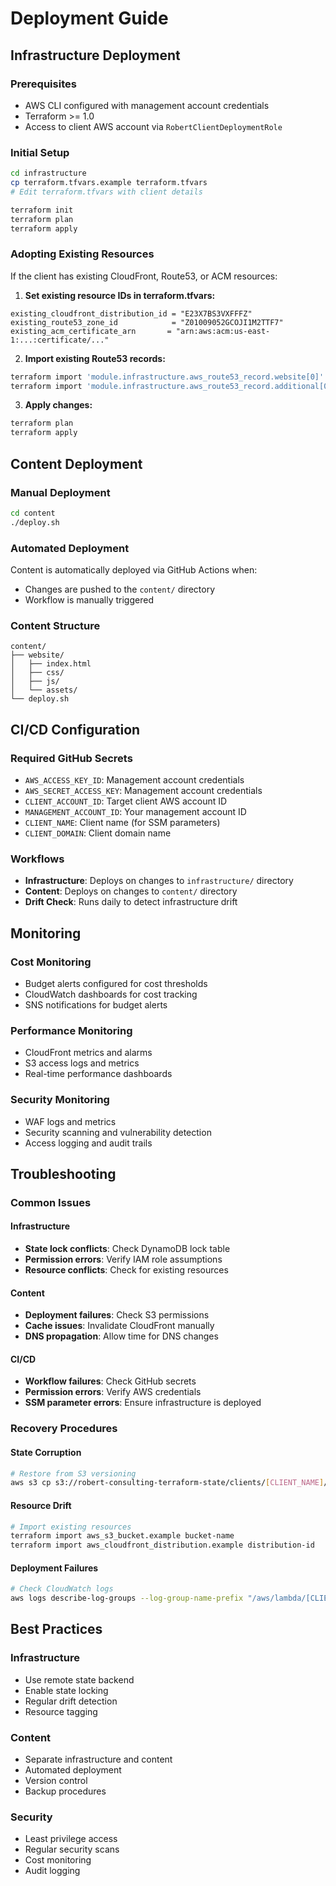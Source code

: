 # Deployment Guide

## Infrastructure Deployment

### Prerequisites
- AWS CLI configured with management account credentials
- Terraform >= 1.0
- Access to client AWS account via `RobertClientDeploymentRole`

### Initial Setup
```bash
cd infrastructure
cp terraform.tfvars.example terraform.tfvars
# Edit terraform.tfvars with client details

terraform init
terraform plan
terraform apply
```

### Adopting Existing Resources
If the client has existing CloudFront, Route53, or ACM resources:

1. **Set existing resource IDs in terraform.tfvars:**
```hcl
existing_cloudfront_distribution_id = "E23X7BS3VXFFFZ"
existing_route53_zone_id            = "Z01009052GCOJI1M2TTF7"
existing_acm_certificate_arn       = "arn:aws:acm:us-east-1:...:certificate/..."
```

2. **Import existing Route53 records:**
```bash
terraform import 'module.infrastructure.aws_route53_record.website[0]' ZONEID_example.com_A
terraform import 'module.infrastructure.aws_route53_record.additional[0]' ZONEID_www.example.com_A
```

3. **Apply changes:**
```bash
terraform plan
terraform apply
```

## Content Deployment

### Manual Deployment
```bash
cd content
./deploy.sh
```

### Automated Deployment
Content is automatically deployed via GitHub Actions when:
- Changes are pushed to the `content/` directory
- Workflow is manually triggered

### Content Structure
```
content/
├── website/
│   ├── index.html
│   ├── css/
│   ├── js/
│   └── assets/
└── deploy.sh
```

## CI/CD Configuration

### Required GitHub Secrets
- `AWS_ACCESS_KEY_ID`: Management account credentials
- `AWS_SECRET_ACCESS_KEY`: Management account credentials
- `CLIENT_ACCOUNT_ID`: Target client AWS account ID
- `MANAGEMENT_ACCOUNT_ID`: Your management account ID
- `CLIENT_NAME`: Client name (for SSM parameters)
- `CLIENT_DOMAIN`: Client domain name

### Workflows
- **Infrastructure**: Deploys on changes to `infrastructure/` directory
- **Content**: Deploys on changes to `content/` directory
- **Drift Check**: Runs daily to detect infrastructure drift

## Monitoring

### Cost Monitoring
- Budget alerts configured for cost thresholds
- CloudWatch dashboards for cost tracking
- SNS notifications for budget alerts

### Performance Monitoring
- CloudFront metrics and alarms
- S3 access logs and metrics
- Real-time performance dashboards

### Security Monitoring
- WAF logs and metrics
- Security scanning and vulnerability detection
- Access logging and audit trails

## Troubleshooting

### Common Issues

#### Infrastructure
- **State lock conflicts**: Check DynamoDB lock table
- **Permission errors**: Verify IAM role assumptions
- **Resource conflicts**: Check for existing resources

#### Content
- **Deployment failures**: Check S3 permissions
- **Cache issues**: Invalidate CloudFront manually
- **DNS propagation**: Allow time for DNS changes

#### CI/CD
- **Workflow failures**: Check GitHub secrets
- **Permission errors**: Verify AWS credentials
- **SSM parameter errors**: Ensure infrastructure is deployed

### Recovery Procedures

#### State Corruption
```bash
# Restore from S3 versioning
aws s3 cp s3://robert-consulting-terraform-state/clients/[CLIENT_NAME]/terraform.tfstate.backup terraform.tfstate
```

#### Resource Drift
```bash
# Import existing resources
terraform import aws_s3_bucket.example bucket-name
terraform import aws_cloudfront_distribution.example distribution-id
```

#### Deployment Failures
```bash
# Check CloudWatch logs
aws logs describe-log-groups --log-group-name-prefix "/aws/lambda/[CLIENT_NAME]"
```

## Best Practices

### Infrastructure
- Use remote state backend
- Enable state locking
- Regular drift detection
- Resource tagging

### Content
- Separate infrastructure and content
- Automated deployment
- Version control
- Backup procedures

### Security
- Least privilege access
- Regular security scans
- Cost monitoring
- Audit logging

